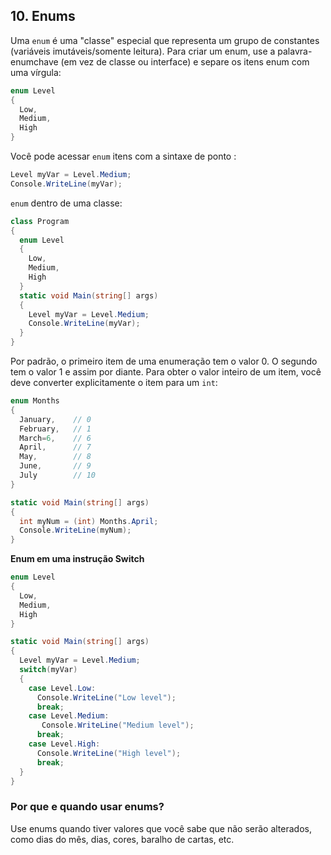 ## **10. Enums**

Uma ``enum`` é uma "classe" especial que representa um grupo de constantes (variáveis ​​imutáveis/somente leitura).
Para criar um enum, use a palavra- enumchave (em vez de classe ou interface) e separe os itens enum com uma vírgula:

```cs
enum Level 
{
  Low,
  Medium,
  High
}
```

Você pode acessar ``enum`` itens com a sintaxe de ponto :

```cs
Level myVar = Level.Medium;
Console.WriteLine(myVar);
```

``enum`` dentro de uma classe:

```cs
class Program
{
  enum Level
  {
    Low,
    Medium,
    High
  }
  static void Main(string[] args)
  {
    Level myVar = Level.Medium;
    Console.WriteLine(myVar);
  }
}
```

Por padrão, o primeiro item de uma enumeração tem o valor 0. O segundo tem o valor 1 e assim por diante.
Para obter o valor inteiro de um item, você deve converter explicitamente o item para um ``int``:

```cs
enum Months
{
  January,    // 0
  February,   // 1
  March=6,    // 6
  April,      // 7
  May,        // 8
  June,       // 9
  July        // 10
}

static void Main(string[] args)
{
  int myNum = (int) Months.April;
  Console.WriteLine(myNum);
}
```

**Enum em uma instrução Switch**

```cs
enum Level 
{
  Low,
  Medium,
  High
}

static void Main(string[] args) 
{
  Level myVar = Level.Medium;
  switch(myVar) 
  {
    case Level.Low:
      Console.WriteLine("Low level");
      break;
    case Level.Medium:
       Console.WriteLine("Medium level");
      break;
    case Level.High:
      Console.WriteLine("High level");
      break;
  }
}
```

### **Por que e quando usar enums?**
Use enums quando tiver valores que você sabe que não serão alterados, como dias do mês, dias, cores, baralho de cartas, etc.

